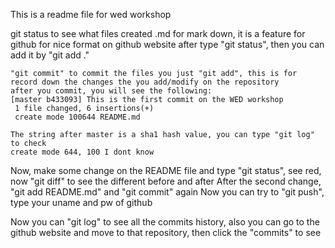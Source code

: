 This is a readme file for wed workshop

git status to see what files created
.md for mark down, it is a feature for github for nice format on github website
after type "git status", then you can add it by "git add ."

    "git commit" to commit the files you just "git add", this is for record down the changes the you add/modify on the repository 
    after you commit, you will see the following:
    [master b433093] This is the first commit on the WED workshop
     1 file changed, 6 insertions(+)
     create mode 100644 README.md

    The string after master is a sha1 hash value, you can type "git log" to check
    create mode 644, 100 I dont know

Now, make some change on the README file and type "git status", see red, now
"git diff" to see the different before and after
After the second change, "git add README.md" and "git commit" again
Now you can try to "git push", type your uname and pw of github

Now you can "git log" to see all the commits history, also you can go to the
github website and move to that repository, then click the "commits" to see
